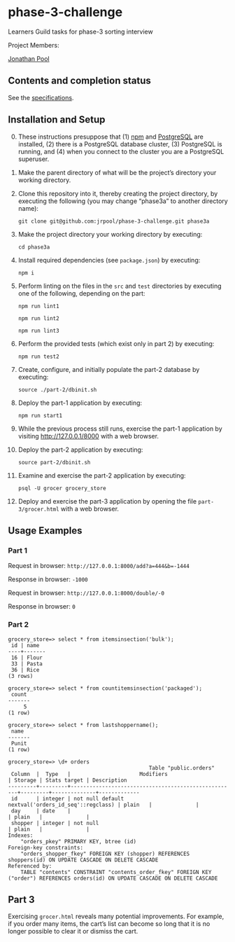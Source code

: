 # phase-3-challenge
Learners Guild tasks for phase-3 sorting interview

Project Members:

[Jonathan Pool](https://github.com/jrpool)

## Contents and completion status

See the [specifications](specifications.md).

## Installation and Setup

0. These instructions presuppose that (1) [npm][npm] and [PostgreSQL][postgresql] are installed, (2) there is a PostgreSQL database cluster, (3) PostgreSQL is running, and (4) when you connect to the cluster you are a PostgreSQL superuser.

1. Make the parent directory of what will be the project’s directory your working directory.

2. Clone this repository into it, thereby creating the project directory, by executing the following (you may change “phase3a” to another directory name):

    `git clone git@github.com:jrpool/phase-3-challenge.git phase3a`

2. Make the project directory your working directory by executing:

    `cd phase3a`

3. Install required dependencies (see `package.json`) by executing:

    `npm i`

4. Perform linting on the files in the `src` and `test` directories by
executing one of the following, depending on the part:

    `npm run lint1`

    `npm run lint2`

    `npm run lint3`

5. Perform the provided tests (which exist only in part 2) by executing:

    `npm run test2`

6. Create, configure, and initially populate the part-2 database by executing:

    `source ./part-2/dbinit.sh`

7. Deploy the part-1 application by executing:

    `npm run start1`

8. While the previous process still runs, exercise the part-1 application by visiting http://127.0.0.1/8000 with a web browser.

9. Deploy the part-2 application by executing:

    `source part-2/dbinit.sh`

10. Examine and exercise the part-2 application by executing:

    `psql -U grocer grocery_store`

11. Deploy and exercise the part-3 application by opening the file `part-3/grocer.html` with a web browser.

## Usage Examples

### Part 1

Request in browser: `http://127.0.0.1:8000/add?a=444&b=-1444`

Response in browser: `-1000`

Request in browser: `http://127.0.0.1:8000/double/-0`

Response in browser: `0`

### Part 2

```
grocery_store=> select * from itemsinsection('bulk');
 id | name  
----+-------
 16 | Flour
 33 | Pasta
 36 | Rice
(3 rows)

grocery_store=> select * from countitemsinsection('packaged');
 count
-------
     5
(1 row)

grocery_store=> select * from lastshoppername();
 name  
-------
 Punit
(1 row)

grocery_store=> \d+ orders
                                             Table "public.orders"
 Column  |  Type   |                      Modifiers                      | Storage | Stats target | Description
---------+---------+-----------------------------------------------------+---------+--------------+-------------
 id      | integer | not null default nextval('orders_id_seq'::regclass) | plain   |              |
 day     | date    |                                                     | plain   |              |
 shopper | integer | not null                                            | plain   |              |
Indexes:
    "orders_pkey" PRIMARY KEY, btree (id)
Foreign-key constraints:
    "orders_shopper_fkey" FOREIGN KEY (shopper) REFERENCES shoppers(id) ON UPDATE CASCADE ON DELETE CASCADE
Referenced by:
    TABLE "contents" CONSTRAINT "contents_order_fkey" FOREIGN KEY ("order") REFERENCES orders(id) ON UPDATE CASCADE ON DELETE CASCADE
```

## Part 3

Exercising `grocer.html` reveals many potential improvements. For example, if you order many items, the cart’s list can become so long that it is no longer possible to clear it or dismiss the cart.

[chai]: https://chaijs.com/
[mocha]: https://mochajs.org/
[npm]: https://www.npmjs.com/
[postgresql]: https://www.postgresql.org
